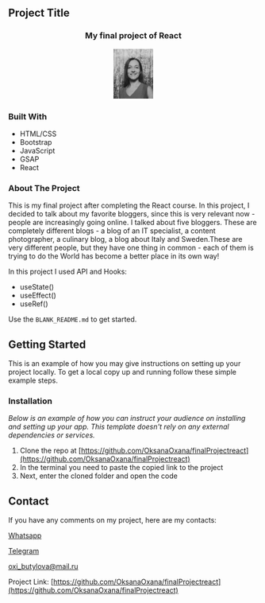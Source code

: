 <!-- PROJECT LOGO -->

## Project Title

 <h3 align="center">My final project of React</h3>
<div align="center">
  <a href="https://github.com/OksanaOxana/finalProjectreact">
    <img src="https://github.com/OksanaOxana/my-portfolio/blob/main/photo_2023-08-19_13-54-31.jpg" alt="Logo" width="80" height="100">
  </a>
</div> 

### Built With

* HTML/CSS
* Bootstrap
* JavaScript
* GSAP
* React

<!-- ABOUT THE PROJECT -->

### About The Project

This is my final project after completing the React course. In this project, I decided to talk about my favorite bloggers, since this is very relevant now - people are increasingly going online. I talked about five bloggers. These are completely different blogs - a blog of an IT specialist, a content photographer, a culinary blog, a blog about Italy and Sweden.These are very different people, but they have one thing in common - each of them is trying to do the World has become a better place in its own way!

In this project I used API and Hooks:
* useState()
* useEffect()
* useRef()


Use the `BLANK_README.md` to get started.

<!-- GETTING STARTED -->
## Getting Started

This is an example of how you may give instructions on setting up your project locally.
To get a local copy up and running follow these simple example steps.


### Installation

_Below is an example of how you can instruct your audience on installing and setting up your app. This template doesn't rely on any external dependencies or services._

1. Clone the repo at [https://github.com/OksanaOxana/finalProjectreact](https://github.com/OksanaOxana/finalProjectreact)
2. In the terminal you need to paste the copied link to the project
3. Next, enter the cloned folder and open the code


<!-- CONTACT -->
## Contact


If you have any comments on my project, here are my contacts:

[Whatsapp](https://wa.me/+375299779119)

[Telegram](https://t.me/OxanaAksana)

[oxi_butylova@mail.ru](https://oxi_butylova@mail.ru)

Project Link: [https://github.com/OksanaOxana/finalProjectreact](https://github.com/OksanaOxana/finalProjectreact)
